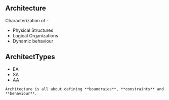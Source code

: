 ## Architecture 

Characterization of -
- Physical Structures
- Logical Organizations
- Dynamic behaviour

## ArchitectTypes 
- EA
- SA
- AA

`Architecture is all about defining **boundraies**, **constraints** and **behaviour**. `
